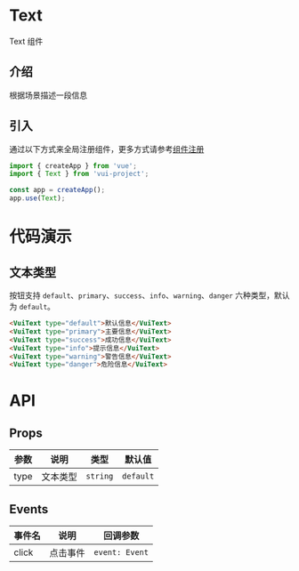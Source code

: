# Text

Text 组件

## 介绍

根据场景描述一段信息

## 引入

通过以下方式来全局注册组件，更多方式请参考[组件注册](/config.html)

```ts
import { createApp } from 'vue';
import { Text } from 'vui-project';

const app = createApp();
app.use(Text);
```

# 代码演示

## 文本类型

按钮支持 `default`、`primary`、`success`、`info`、`warning`、`danger` 六种类型，默认为 `default`。

```html
<VuiText type="default">默认信息</VuiText>
<VuiText type="primary">主要信息</VuiText>
<VuiText type="success">成功信息</VuiText>
<VuiText type="info">提示信息</VuiText>
<VuiText type="warning">警告信息</VuiText>
<VuiText type="danger">危险信息</VuiText>
```

<!-- 其他的 props 用法介绍... -->

# API

## Props

| 参数 | 说明     | 类型     | 默认值    |
| ---- | -------- | -------- | --------- |
| type | 文本类型 | `string` | `default` |

## Events

| 事件名 | 说明     | 回调参数       |
| ------ | -------- | -------------- |
| click  | 点击事件 | `event: Event` |
